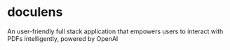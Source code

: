 # doculens
 An user-friendly full stack application that empowers users to interact with PDFs intelligently, powered by OpenAI
